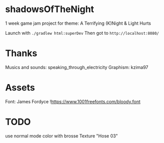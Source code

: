 # shadowsOfTheNight
1 week game jam project for theme: A Terrifying (K)Night &amp; Light Hurts


Launch with `./gradlew html:superDev`
Then got to `http://localhost:8080/`


# Thanks
Musics and sounds: speaking_through_electricity
Graphism: kzima97

# Assets
Font: James Fordyce !https://www.1001freefonts.com/bloody.font


# TODO
use normal mode color with brosse Texture "Hose 03"